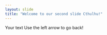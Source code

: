 ```yaml
---
layout: slide
title: "Welcome to our second slide Cthulhu!"
---
```

Your text
Use the left arrow to go back!
